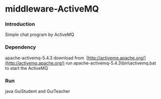 # middleware-ActiveMQ
### Introduction
Simple chat program by ActiveMQ
### Dependency
apache-activemq-5.4.3
download from  [http://activemq.apache.org/](http://activemq.apache.org/)
run apache-activemq-5.4.3\bin\activemq.bat to start the ActiveMQ
### Run
java GuiStudent and GuiTeacher
